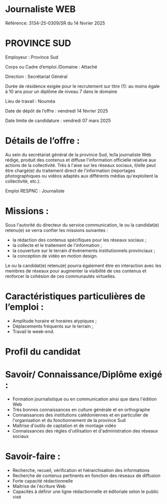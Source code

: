 # Journaliste WEB

Référence: 3134-25-0309/SR du 14 février 2025

# PROVINCE SUD

Employeur : Province Sud

Corps ou Cadre d’emploi /Domaine : Attaché

Direction : Secrétariat Général

Durée de résidence exigée pour le recrutement sur titre (1): au moins égale à 10 ans pour un diplôme de niveau 7 dans le domaine

Lieu de travail : Nouméa

Date de dépôt de l’offre : vendredi 14 février 2025

Date limite de candidature : vendredi 07 mars 2025

# Détails de l’offre :

Au sein du secrétariat général de la province Sud, le/la journaliste Web rédige, produit des contenus et diffuse l'information officielle relative aux actions de la collectivité. Très à l'aise sur les réseaux sociaux, il/elle peut être chargé(e) du traitement direct de l'information (reportages photographiques ou vidéos adaptés aux différents médias qu'exploitent la collectivité, etc.).

Emploi RESPNC : Journaliste

# Missions :

Sous l'autorité du directeur du service communication, le ou la candidat(e) retenu(e) se verra confier les missions suivantes :

- la rédaction des contenus spécifiques pour les réseaux sociaux ;
- la collecte et le traitement de l'information ;
- la couverture sur le terrain d'événements institutionnels provinciaux ;
- la conception de vidéo en motion design.

Le ou la candidat(e) retenu(e) pourra également être en interaction avec les membres de réseaux pour augmenter la visibilité de ces contenus et renforcer la cohésion de ces communautés virtuelles.

# Caractéristiques particulières de l’emploi :

- Amplitude horaire et horaires atypiques ;
- Déplacements fréquents sur le terrain ;
- Travail le week-end.

# Profil du candidat

# Savoir/ Connaissance/Diplôme exigé :

- Formation journalistique ou en communication ainsi que dans l'édition Web
- Très bonnes connaissances en culture générale et en orthographe
- Connaissances des institutions calédoniennes et en particulier de l'organisation et du fonctionnement de la province Sud
- Maîtrise d'outils de captation et de montage vidéo
- Connaissances des règles d'utilisation et d'administration des réseaux sociaux

# Savoir-faire :

- Recherche, recueil, vérification et hiérarchisation des informations
- Recherche de contenus pertinents en fonction des réseaux de diffusion
- Forte capacité rédactionnelle
- Maîtrise de l'écriture Web
- Capacités à définir une ligne rédactionnelle et éditoriale selon le public visé
